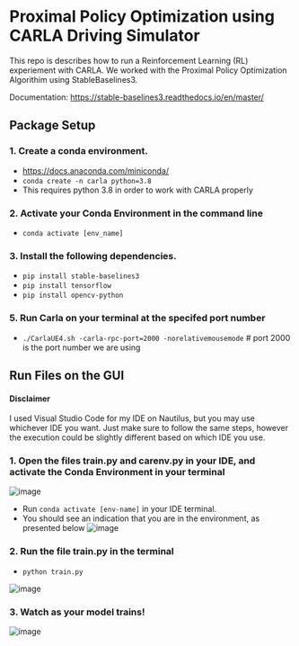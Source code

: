 # Proximal Policy Optimization using CARLA Driving Simulator
This repo is describes how to run a Reinforcement Learning (RL) experiement with CARLA. We worked with the Proximal Policy Optimization Algorithim using StableBaselines3.

Documentation: https://stable-baselines3.readthedocs.io/en/master/
## Package Setup
### 1. Create a conda environment. 

- https://docs.anaconda.com/miniconda/
- `conda create -n carla python=3.8`
- This requires python 3.8 in order to work with CARLA properly

### 2. Activate your Conda Environment in the command line

- `conda activate [env_name]`


### 3. Install the following dependencies.

- `pip install stable-baselines3`
- `pip install tensorflow`
-  `pip install opencv-python`

### 5. Run Carla on your terminal at the specifed port number
- `./CarlaUE4.sh -carla-rpc-port=2000 -norelativemousemode` # port 2000 is the port number we are using

## Run Files on the GUI
#### Disclaimer
I used Visual Studio Code for my IDE on Nautilus, but you may use whichever IDE you want. Just make sure to follow the same steps, however the execution could be slightly different based on which IDE you use. 

### 1. Open the files train.py and carenv.py in your IDE, and activate the Conda Environment in your terminal 
![image](https://github.com/user-attachments/assets/934c9a01-c2f7-49d3-8164-a823b5151cbc)

- Run `conda activate [env-name]` in your IDE terminal.
- You should see an indication that you are in the environment, as presented below
![image](https://github.com/user-attachments/assets/d90807f7-d6dd-47cf-b070-8b965a76578c)

### 2. Run the file train.py in the terminal

- `python train.py`
  
![image](https://github.com/user-attachments/assets/e8c8bebc-b766-4f72-9a39-13a71e0f6adb)

### 3. Watch as your model trains!

![image](https://github.com/user-attachments/assets/c4d744fd-21af-42b9-9bf8-529eba039a0d)




